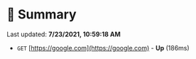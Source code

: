 # 📖 Summary
Last updated: **7/23/2021, 10:59:18 AM**

- `GET` [https://google.com](https://google.com) - **Up** (186ms)
